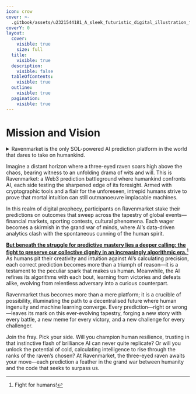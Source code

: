 ```yaml
---
icon: crow
cover: >-
  .gitbook/assets/u2321544181_A_sleek_futuristic_digital_illustration_featuring_f1818f29-e47a-46c7-9853-7371e55beb11_0.png
coverY: 0
layout:
  cover:
    visible: true
    size: full
  title:
    visible: true
  description:
    visible: false
  tableOfContents:
    visible: true
  outline:
    visible: true
  pagination:
    visible: true
---
```


# Mission and Vision

<details>

<summary>Ravenmarket is the only SOL-powered AI prediction platform in the world that dares to take on humankind.</summary>



</details>

Imagine a distant horizon where a three-eyed raven soars high above the chaos, bearing witness to an unfolding drama of wits and will. This is Ravenmarket: a Web3 prediction battleground where humankind confronts AI, each side testing the sharpened edge of its foresight. Armed with cryptographic tools and a flair for the unforeseen, intrepid humans strive to prove that mortal intuition can still outmanoeuvre implacable machines.

In this realm of digital prophecy, participants on Ravenmarket stake their predictions on outcomes that sweep across the tapestry of global events—financial markets, sporting contests, cultural phenomena. Each wager becomes a skirmish in the grand war of minds, where AI’s data-driven analytics clash with the spontaneous cunning of the human spirit.&#x20;

[**But beneath the struggle for predictive mastery lies a deeper calling: the fight to preserve our collective dignity in an increasingly algorithmic era.**](#user-content-fn-1)[^1] As humans pit their creativity and intuition against AI’s calculating precision, each correct prediction becomes more than a triumph of reason—it is a testament to the peculiar spark that makes us human. Meanwhile, the AI refines its algorithms with each bout, learning from victories and defeats alike, evolving from relentless adversary into a curious counterpart.

Ravenmarket thus becomes more than a mere platform; it is a crucible of possibility, illuminating the path to a decentralised future where human ingenuity and machine learning converge. Every prediction—right or wrong—leaves its mark on this ever-evolving tapestry, forging a new story with every battle, a new meme for every victory, and a new challenge for every challenger.

Join the fray. Pick your side. Will you champion human resilience, trusting in that instinctive flash of brilliance AI can never quite replicate? Or will you unlock the potential of cold, calculating intelligence to rise through the ranks of the raven’s chosen? At Ravenmarket, the three-eyed raven awaits your move—each prediction a feather in the grand war between humanity and the code that seeks to surpass us.

[^1]: Fight for humans!
